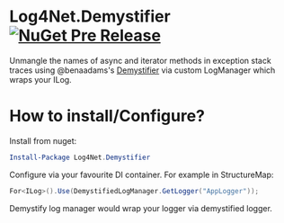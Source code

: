 # Log4Net.Demystifier [![NuGet Pre Release](https://buildstats.info/nuget/Log4Net.Demystifier?includePreReleases=true)](https://www.nuget.org/packages/Log4Net.Demystifier)
Unmangle the names of async and iterator methods in exception stack traces using @benaadams's [Demystifier](https://github.com/benaadams/Ben.Demystifier) via custom LogManager which wraps your ILog.

# How to install/Configure?

Install from nuget:

```powershell
Install-Package Log4Net.Demystifier
```

Configure via your favourite DI container.
For example in StructureMap:

```csharp
For<ILog>().Use(DemystifiedLogManager.GetLogger("AppLogger"));
```

Demystify log manager would wrap your logger via demystified logger.

